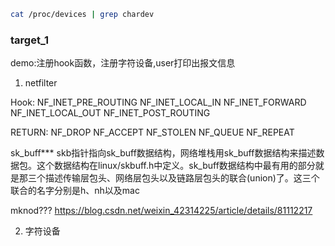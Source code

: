 ```sh
cat /proc/devices | grep chardev


```
### target_1
demo:注册hook函数，注册字符设备,user打印出报文信息
1. netfilter

Hook:
NF_INET_PRE_ROUTING
NF_INET_LOCAL_IN
NF_INET_FORWARD
NF_INET_LOCAL_OUT
NF_INET_POST_ROUTING

RETURN:
NF_DROP
NF_ACCEPT
NF_STOLEN
NF_QUEUE
NF_REPEAT

sk_buff***
skb指针指向sk_buff数据结构，网络堆栈用sk_buff数据结构来描述数据包。这个数据结构在linux/skbuff.h中定义。sk_buff数据结构中最有用的部分就是那三个描述传输层包头、网络层包头以及链路层包头的联合(union)了。这三个联合的名字分别是h、nh以及mac


mknod???
https://blog.csdn.net/weixin_42314225/article/details/81112217

2. 字符设备
